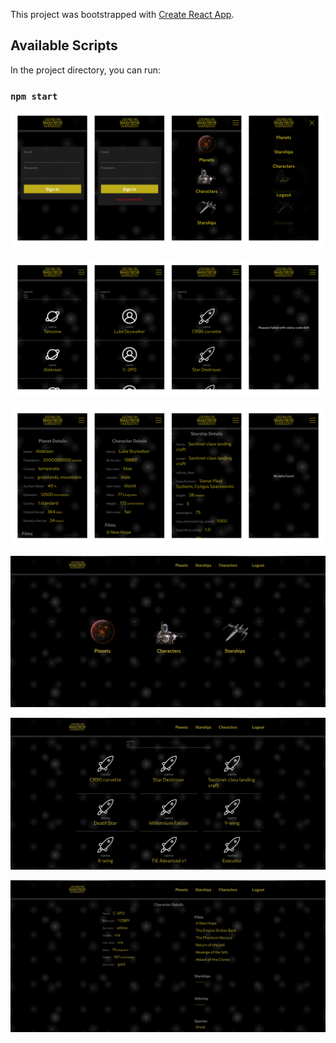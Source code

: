 This project was bootstrapped with [Create React App](https://github.com/facebook/create-react-app).

## Available Scripts

In the project directory, you can run:

### `npm start`

![Screenshot](readmeassets/mobile1.png)

![Screenshot](readmeassets/mobile2.png)

![Screenshot](readmeassets/mobile3.png)

![Screenshot](readmeassets/desktop1.png)

![Screenshot](readmeassets/desktop2.png)

![Screenshot](readmeassets/desktop3.png)

